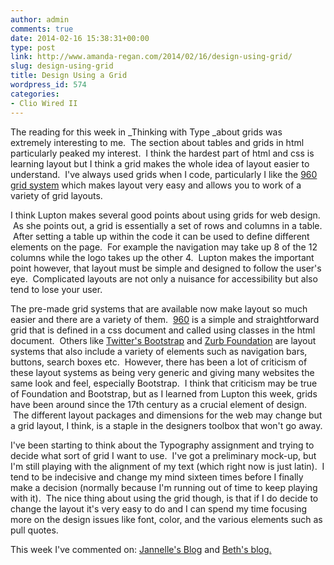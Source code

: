 ```yaml
---
author: admin
comments: true
date: 2014-02-16 15:38:31+00:00
type: post
link: http://www.amanda-regan.com/2014/02/16/design-using-grid/
slug: design-using-grid
title: Design Using a Grid
wordpress_id: 574
categories:
- Clio Wired II
---
```


The reading for this week in _Thinking with Type _about grids was extremely interesting to me.  The section about tables and grids in html particularly peaked my interest.  I think the hardest part of html and css is learning layout but I think a grid makes the whole idea of layout easier to understand.  I've always used grids when I code, particularly I like the [960 grid system](http://960.gs) which makes layout very easy and allows you to work of a variety of grid layouts.

I think Lupton makes several good points about using grids for web design.  As she points out, a grid is essentially a set of rows and columns in a table.  After setting a table up within the code it can be used to define different elements on the page.  For example the navigation may take up 8 of the 12 columns while the logo takes up the other 4.  Lupton makes the important point however, that layout must be simple and designed to follow the user's eye.  Complicated layouts are not only a nuisance for accessibility but also tend to lose your user.

The pre-made grid systems that are available now make layout so much easier and there are a variety of them.  [960](http://960.gs/) is a simple and straightforward grid that is defined in a css document and called using classes in the html document.  Others like [Twitter's Bootstrap](http://getbootstrap.com/) and [Zurb Foundation](http://foundation.zurb.com/) are layout systems that also include a variety of elements such as navigation bars, buttons, search boxes etc.  However, there has been a lot of criticism of these layout systems as being very generic and giving many websites the same look and feel, especially Bootstrap.  I think that criticism may be true of Foundation and Bootstrap, but as I learned from Lupton this week, grids have been around since the 17th century as a crucial element of design.  The different layout packages and dimensions for the web may change but a grid layout, I think, is a staple in the designers toolbox that won't go away.

I've been starting to think about the Typography assignment and trying to decide what sort of grid I want to use.  I've got a preliminary mock-up, but I'm still playing with the alignment of my text (which right now is just latin).  I tend to be indecisive and change my mind sixteen times before I finally make a decision (normally because I'm running out of time to keep playing with it).  The nice thing about using the grid though, is that if I do decide to change the layout it's very easy to do and I can spend my time focusing more on the design issues like font, color, and the various elements such as pull quotes.



This week I've commented on: [Jannelle's Blog](http://jannellelegg.com/?p=412#comment-56) and [Beth's blog.](http://clio2garcia.wordpress.com/2014/02/16/if-you-build-it-make-them-come/comment-page-1/#comment-5)
